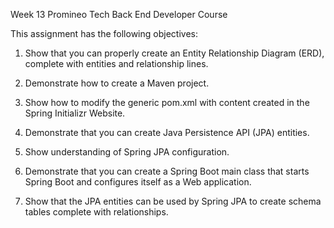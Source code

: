 Week 13 Promineo Tech Back End Developer Course


This assignment has the following objectives:

1. Show that you can properly create an Entity Relationship Diagram (ERD), complete with entities and relationship lines.

2. Demonstrate how to create a Maven project.

3. Show how to modify the generic pom.xml with content created in the Spring Initializr Website.

4. Demonstrate that you can create Java Persistence API (JPA) entities.

5. Show understanding of Spring JPA configuration.

6. Demonstrate that you can create a Spring Boot main class that starts Spring Boot and configures itself as a Web application.

7. Show that the JPA entities can be used by Spring JPA to create schema tables complete with relationships.